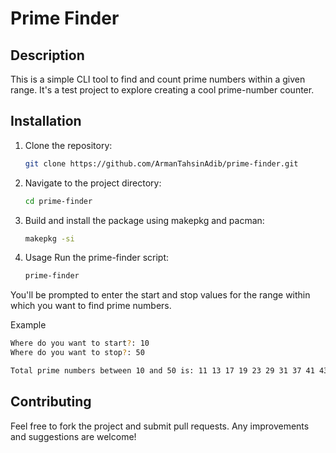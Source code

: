 # Prime Finder

## Description

This is a simple CLI tool to find and count prime numbers within a given range. It's a test project to explore creating a cool prime-number counter.

## Installation

1. Clone the repository:

   ```sh
   git clone https://github.com/ArmanTahsinAdib/prime-finder.git

   ```

2. Navigate to the project directory:

   ```sh
   cd prime-finder

   ```
3. Build and install the package using makepkg and pacman:
   ```sh
   makepkg -si

   ```

4. Usage
Run the prime-finder script:
   ```sh
   prime-finder

   ```

You'll be prompted to enter the start and stop values for the range within which you want to find prime numbers.

Example
   ```sh
   Where do you want to start?: 10
   Where do you want to stop?: 50

   Total prime numbers between 10 and 50 is: 11 13 17 19 23 29 31 37 41 43 47
   ```


## Contributing
Feel free to fork the project and submit pull requests. Any improvements and suggestions are welcome!
